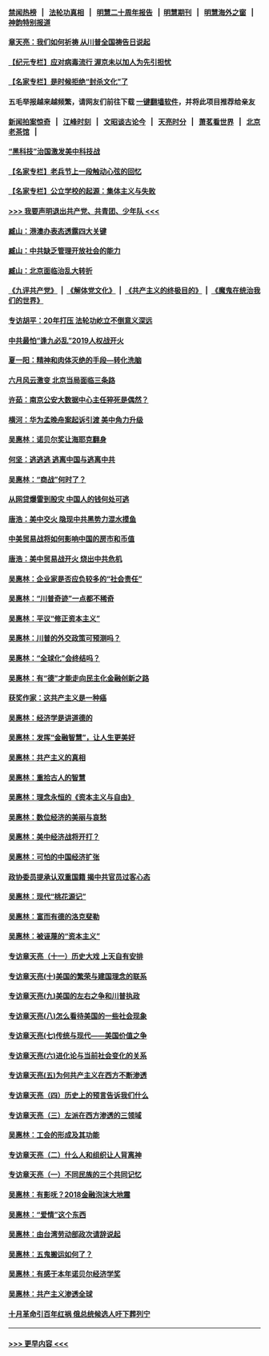 #### [禁闻热榜](热点新闻.md?=0)  &nbsp;&nbsp;|&nbsp;&nbsp; [法轮功真相](https://github.com/gfw-breaker/truth/blob/master/README.md?=0) &nbsp;&nbsp;|&nbsp;&nbsp; [明慧二十周年报告](https://github.com/gfw-breaker/mh-reports/blob/master/README.md?=0) &nbsp;&nbsp;|&nbsp;&nbsp;[明慧期刊](https://github.com/gfw-breaker/mh-qikan) &nbsp;&nbsp;|&nbsp;&nbsp; [明慧海外之窗](https://github.com/gfw-breaker/mh-news/blob/master/README.md?=0) &nbsp;&nbsp;|&nbsp;&nbsp; [神韵特别报道](https://github.com/gfw-breaker/mh-news/blob/master/shenyun.md?=0)
#### [章天亮：我们如何祈祷 从川普全国祷告日说起](../pages/nsc423/n11944627.md?t=03170831) 
#### [【纪元专栏】应对病毒流行 渥京未以加人为先引担忧](../pages/nsc423/n11875714.md?t=03170831) 
#### [【名家专栏】是时候拒绝“封杀文化”了](../pages/nsc423/n11814093.md?t=03170831) 
#### 五毛举报越来越频繁，请网友们前往下载 [一键翻墙软件](https://github.com/gfw-breaker/ssr-accounts)，并将此项目推荐给亲友
#### [新闻拍案惊奇](https://github.com/gfw-breaker/banned-news/blob/master/pages/link4.md) &nbsp;&nbsp;|&nbsp;&nbsp; [江峰时刻](https://github.com/gfw-breaker/banned-news/blob/master/pages/link4.md) &nbsp;&nbsp;|&nbsp;&nbsp; [文昭谈古论今](https://github.com/gfw-breaker/banned-news/blob/master/pages/link4.md) &nbsp;&nbsp;|&nbsp;&nbsp; [天亮时分](https://github.com/gfw-breaker/banned-news/blob/master/pages/link4.md) &nbsp;&nbsp;|&nbsp;&nbsp; [萧茗看世界](https://github.com/gfw-breaker/banned-news/blob/master/pages/link4.md) &nbsp;&nbsp;|&nbsp;&nbsp; [北京老茶馆](https://github.com/gfw-breaker/banned-news/blob/master/pages/link4.md) &nbsp;&nbsp;|&nbsp;&nbsp; 
#### [“黑科技”治国激发美中科技战](../pages/nsc423/n11638056.md?t=03170831) 
#### [【名家专栏】老兵节上一段触动心弦的回忆](../pages/nsc423/n11646016.md?t=03170831) 
#### [【名家专栏】公立学校的起源：集体主义与失败](../pages/nsc423/n11601833.md?t=03170831) 
#### [>>> 我要声明退出共产党、共青团、少年队 <<<](https://github.com/begood0513/goodnews/blob/master/quit/letter.md) 
#### [臧山：港澳办表态透露四大关键](../pages/nsc423/n11421628.md?t=03170831) 
#### [臧山：中共缺乏管理开放社会的能力](../pages/nsc423/n11407457.md?t=03170831) 
#### [臧山：北京面临治乱大转折](../pages/nsc423/n11406895.md?t=03170831) 
#### [《九评共产党》](https://github.com/begood0513/9ping.md/blob/master/README.md) &nbsp;|&nbsp; [《解体党文化》](../../../../jtdwh.md/blob/master/README.md)  &nbsp;|&nbsp; [《共产主义的终极目的》](../../../../gczydzjmd.md/blob/master/README.md) &nbsp;|&nbsp; [《魔鬼在统治我们的世界》](../../../../mgztzwmdsj.md/blob/master/README.md) 
#### [专访胡平：20年打压 法轮功屹立不倒意义深远](../pages/nsc423/n11398800.md?t=03170831) 
#### [中共最怕“逢九必乱”2019人权战开火](../pages/nsc423/n11385248.md?t=03170831) 
#### [夏一阳：精神和肉体灭绝的手段—转化洗脑](../pages/nsc423/n11368250.md?t=03170831) 
#### [六月风云激变 北京当局面临三条路](../pages/nsc423/n11313668.md?t=03170831) 
#### [许茹：南京公安大数据中心主任猝死是偶然？](../pages/nsc423/n11064744.md?t=03170831) 
#### [横河：华为孟晚舟案起诉引渡 美中角力升级](../pages/nsc423/n11027230.md?t=03170831) 
#### [吴惠林：诺贝尔奖让海耶克翻身](../pages/nsc423/n10890049.md?t=03170831) 
#### [何坚：逃逃逃 逃离中国与逃离中共](../pages/nsc423/n10592891.md?t=03170831) 
#### [吴惠林：“商战”何时了？](../pages/nsc423/n10573558.md?t=03170831) 
#### [从网贷爆雷到股灾 中国人的钱何处可逃](../pages/nsc423/n10572800.md?t=03170831) 
#### [唐浩：美中交火 隐现中共黑势力混水摸鱼](../pages/nsc423/n10544040.md?t=03170831) 
#### [中美贸易战将如何影响中国的房市和币值](../pages/nsc423/n10543697.md?t=03170831) 
#### [唐浩：美中贸易战开火 烧出中共危机](../pages/nsc423/n10540126.md?t=03170831) 
#### [吴惠林：企业家是否应负较多的“社会责任”](../pages/nsc423/n10535022.md?t=03170831) 
#### [吴惠林：“川普奇迹”一点都不稀奇](../pages/nsc423/n10512808.md?t=03170831) 
#### [吴惠林：平议“修正资本主义”](../pages/nsc423/n10495724.md?t=03170831) 
#### [吴惠林：川普的外交政策可预测吗？](../pages/nsc423/n10462387.md?t=03170831) 
#### [吴惠林：“全球化”会终结吗？](../pages/nsc423/n10452838.md?t=03170831) 
#### [吴惠林：有“德”才能走向民主化金融创新之路](../pages/nsc423/n10432292.md?t=03170831) 
#### [获奖作家：这共产主义是一种癌](../pages/nsc423/n10431541.md?t=03170831) 
#### [吴惠林：经济学是讲道德的](../pages/nsc423/n10398014.md?t=03170831) 
#### [吴惠林：发挥“金融智慧”，让人生更美好](../pages/nsc423/n10375019.md?t=03170831) 
#### [吴惠林：共产主义的真相](../pages/nsc423/n10351394.md?t=03170831) 
#### [吴惠林：重拾古人的智慧](../pages/nsc423/n10337691.md?t=03170831) 
#### [吴惠林：理念永恒的《资本主义与自由》](../pages/nsc423/n10316274.md?t=03170831) 
#### [吴惠林：数位经济的美丽与哀愁](../pages/nsc423/n10292946.md?t=03170831) 
#### [吴惠林：美中经济战将开打？](../pages/nsc423/n10258825.md?t=03170831) 
#### [吴惠林：可怕的中国经济扩张](../pages/nsc423/n10219147.md?t=03170831) 
#### [政协委员提承认双重国籍 揭中共官员过客心态](../pages/nsc423/n10208809.md?t=03170831) 
#### [吴惠林：现代“桃花源记”](../pages/nsc423/n10185234.md?t=03170831) 
#### [吴惠林：富而有德的洛克斐勒](../pages/nsc423/n10142264.md?t=03170831) 
#### [吴惠林：被诬蔑的“资本主义”](../pages/nsc423/n10124816.md?t=03170831) 
#### [专访章天亮（十一）历史大戏 上天自有安排](../pages/nsc423/n10094905.md?t=03170831) 
#### [专访章天亮(十)美国的繁荣与建国理念的联系](../pages/nsc423/n10094899.md?t=03170831) 
#### [专访章天亮(九)美国的左右之争和川普执政](../pages/nsc423/n10094889.md?t=03170831) 
#### [专访章天亮(八)怎么看待美国的一些社会现象](../pages/nsc423/n10094857.md?t=03170831) 
#### [专访章天亮(七)传统与现代——美国价值之争](../pages/nsc423/n10093140.md?t=03170831) 
#### [专访章天亮(六)进化论与当前社会变化的关系](../pages/nsc423/n10092036.md?t=03170831) 
#### [专访章天亮(五)为何共产主义在西方不断渗透](../pages/nsc423/n10083620.md?t=03170831) 
#### [专访章天亮（四）历史上的预言告诉我们什么](../pages/nsc423/n10083606.md?t=03170831) 
#### [专访章天亮（三）左派在西方渗透的三领域](../pages/nsc423/n10081115.md?t=03170831) 
#### [吴惠林：工会的形成及其功能](../pages/nsc423/n10080633.md?t=03170831) 
#### [专访章天亮（二）什么人和组织让人背离神](../pages/nsc423/n10076637.md?t=03170831) 
#### [专访章天亮（一）不同民族的三个共同记忆](../pages/nsc423/n10074188.md?t=03170831) 
#### [吴惠林：有影呒？2018金融泡沫大地震](../pages/nsc423/n10040534.md?t=03170831) 
#### [吴惠林：“爱情”这个东西](../pages/nsc423/n10019423.md?t=03170831) 
#### [吴惠林：由台湾劳动部政次请辞说起](../pages/nsc423/n9979679.md?t=03170831) 
#### [吴惠林：五鬼搬运如何了？](../pages/nsc423/n9925338.md?t=03170831) 
#### [吴惠林：有感于本年诺贝尔经济学奖](../pages/nsc423/n9871883.md?t=03170831) 
#### [吴惠林：共产主义渗透全球](../pages/nsc423/n9812748.md?t=03170831) 
#### [十月革命引百年红祸 俄总统候选人吁下葬列宁](../pages/nsc423/n9810182.md?t=03170831) 

----
#### [ >>> 更早内容 <<< ](../indexes/nsc423-earlier.md)
